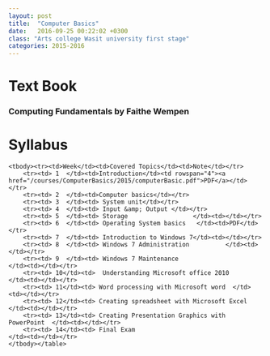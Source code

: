 ```yaml
---
layout: post
title:  "Computer Basics"
date:   2016-09-25 00:22:02 +0300
class: "Arts college Wasit university first stage"
categories: 2015-2016
---
```


<h1 class="page-header">Text Book</h1>
<h3>Computing Fundamentals by Faithe Wempen</h3>
<h1 class="page-header">Syllabus</h1>
<table class="table table-bordered table-hover table-responsive">

	<tbody><tr><td>Week</td><td>Covered Topics</td><td>Note</td></tr>
		<tr><td> 1	</td><td>Introduction</td><td rowspan="4"><a href="/courses/ComputerBasics/2015/computerBasic.pdf">PDF</a></td></tr>
		<tr><td> 2	</td><td>Computer basics</td></tr>
		<tr><td> 3	</td><td> System unit</td></tr>
		<tr><td> 4	</td><td> Input &amp; Output </td></tr>
		<tr><td> 5	</td><td> Storage                  </td><td></td></tr>
		<tr><td> 6	</td><td> Operating System basics   </td><td>PDF</td></tr>
		<tr><td> 7	</td><td> Introduction to Windows 7</td><td></td></tr>
		<tr><td> 8	</td><td> Windows 7 Administration          </td><td></td></tr>
		<tr><td> 9	</td><td> Windows 7 Maintenance                        </td><td></td></tr>
		<tr><td> 10</td><td>  Understanding Microsoft office 2010                   </td><td></td></tr>
		<tr><td> 11</td><td> Word processing with Microsoft word  </td><td></td></tr>
		<tr><td> 12</td><td> Creating spreadsheet with Microsoft Excel   </td><td></td></tr>
		<tr><td> 13</td><td> Creating Presentation Graphics with PowerPoint  </td><td></td></tr>
		<tr><td> 14</td><td> Final Exam                                </td><td></td></tr>
	</tbody></table>

